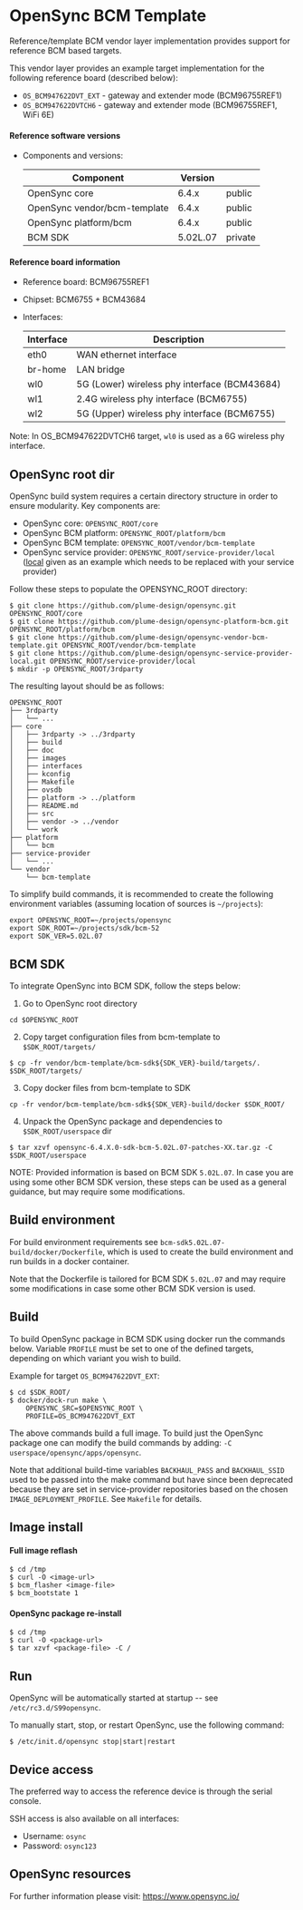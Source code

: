 OpenSync BCM Template
=====================

Reference/template BCM vendor layer implementation provides support for reference
BCM based targets.

This vendor layer provides an example target implementation for the following
reference board (described below):
* `OS_BCM947622DVT_EXT` - gateway and extender mode (BCM96755REF1)
* `OS_BCM947622DVTCH6` - gateway and extender mode (BCM96755REF1, WiFi 6E)

#### Reference software versions

* Components and versions:

    | Component                    | Version  |         |
    |------------------------------|----------|---------|
    | OpenSync core                | 6.4.x    | public  |
    | OpenSync vendor/bcm-template | 6.4.x    | public  |
    | OpenSync platform/bcm        | 6.4.x    | public  |
    | BCM SDK                      | 5.02L.07 | private |

#### Reference board information

* Reference board: BCM96755REF1

* Chipset: BCM6755 + BCM43684

* Interfaces:

    | Interface     | Description                                       |
    |---------------|---------------------------------------------------|
    | eth0          | WAN ethernet interface                            |
    | br-home       | LAN bridge                                        |
    | wl0           | 5G (Lower) wireless phy interface (BCM43684)      |
    | wl1           | 2.4G wireless phy interface (BCM6755)             |
    | wl2           | 5G (Upper) wireless phy interface (BCM6755)       |

Note: In OS_BCM947622DVTCH6 target, `wl0` is used as a 6G wireless phy interface.


OpenSync root dir
-----------------

OpenSync build system requires a certain directory structure in order to ensure
modularity. Key components are:

* OpenSync core:             `OPENSYNC_ROOT/core`
* OpenSync BCM platform:     `OPENSYNC_ROOT/platform/bcm`
* OpenSync BCM template:     `OPENSYNC_ROOT/vendor/bcm-template`
* OpenSync service provider: `OPENSYNC_ROOT/service-provider/local` ([local](https://github.com/plume-design/opensync-service-provider-local) given as an example which needs to be replaced with your service provider)

Follow these steps to populate the OPENSYNC_ROOT directory:

```
$ git clone https://github.com/plume-design/opensync.git OPENSYNC_ROOT/core
$ git clone https://github.com/plume-design/opensync-platform-bcm.git OPENSYNC_ROOT/platform/bcm
$ git clone https://github.com/plume-design/opensync-vendor-bcm-template.git OPENSYNC_ROOT/vendor/bcm-template
$ git clone https://github.com/plume-design/opensync-service-provider-local.git OPENSYNC_ROOT/service-provider/local
$ mkdir -p OPENSYNC_ROOT/3rdparty
```

The resulting layout should be as follows:

```
OPENSYNC_ROOT
├── 3rdparty
│   └── ...
├── core
│   ├── 3rdparty -> ../3rdparty
│   ├── build
│   ├── doc
│   ├── images
│   ├── interfaces
│   ├── kconfig
│   ├── Makefile
│   ├── ovsdb
│   ├── platform -> ../platform
│   ├── README.md
│   ├── src
│   ├── vendor -> ../vendor
│   └── work
├── platform
│   └── bcm
├── service-provider
│   └── ...
└── vendor
    └── bcm-template
```

To simplify build commands, it is recommended to create the following
environment variables (assuming location of sources is `~/projects`):

```
export OPENSYNC_ROOT=~/projects/opensync
export SDK_ROOT=~/projects/sdk/bcm-52
export SDK_VER=5.02L.07
```


BCM SDK
-------

To integrate OpenSync into BCM SDK, follow the steps below:

1. Go to OpenSync root directory
```
cd $OPENSYNC_ROOT
```

2. Copy target configuration files from bcm-template to `$SDK_ROOT/targets/`

```
$ cp -fr vendor/bcm-template/bcm-sdk${SDK_VER}-build/targets/.  $SDK_ROOT/targets/
```

3. Copy docker files from bcm-template to SDK

```
cp -fr vendor/bcm-template/bcm-sdk${SDK_VER}-build/docker $SDK_ROOT/
```

4. Unpack the OpenSync package and dependencies to `$SDK_ROOT/userspace` dir

```
$ tar xzvf opensync-6.4.X.0-sdk-bcm-5.02L.07-patches-XX.tar.gz -C $SDK_ROOT/userspace
```

NOTE: Provided information is based on BCM SDK `5.02L.07`. In case you are
using some other BCM SDK version, these steps can be used as a general guidance,
but may require some modifications.


Build environment
-----------------

For build environment requirements see `bcm-sdk5.02L.07-build/docker/Dockerfile`,
which is used to create the build environment and run builds in a docker container.

Note that the Dockerfile is tailored for BCM SDK `5.02L.07` and may require some
modifications in case some other BCM SDK version is used.


Build
-----

To build OpenSync package in BCM SDK using docker run the commands below.
Variable `PROFILE` must be set to one of the defined targets, depending on
which variant you wish to build.

Example for target `OS_BCM947622DVT_EXT`:

```
$ cd $SDK_ROOT/
$ docker/dock-run make \
    OPENSYNC_SRC=$OPENSYNC_ROOT \
    PROFILE=OS_BCM947622DVT_EXT
```

The above commands build a full image. To build just the OpenSync package one
can modify the build commands by adding: `-C userspace/opensync/apps/opensync`.

Note that additional build-time variables `BACKHAUL_PASS` and `BACKHAUL_SSID`
used to be passed into the make command but have since been deprecated because
they are set in service-provider repositories based on the chosen
`IMAGE_DEPLOYMENT_PROFILE`. See `Makefile` for details.


Image install
-------------

#### Full image reflash

```
$ cd /tmp
$ curl -O <image-url>
$ bcm_flasher <image-file>
$ bcm_bootstate 1
```

#### OpenSync package re-install

```
$ cd /tmp
$ curl -O <package-url>
$ tar xzvf <package-file> -C /
```


Run
---

OpenSync will be automatically started at startup -- see `/etc/rc3.d/S99opensync`.

To manually start, stop, or restart OpenSync, use the following command:

```
$ /etc/init.d/opensync stop|start|restart
```


Device access
-------------

The preferred way to access the reference device is through the serial console.

SSH access is also available on all interfaces:
* Username: `osync`
* Password: `osync123`


OpenSync resources
------------------

For further information please visit: https://www.opensync.io/
